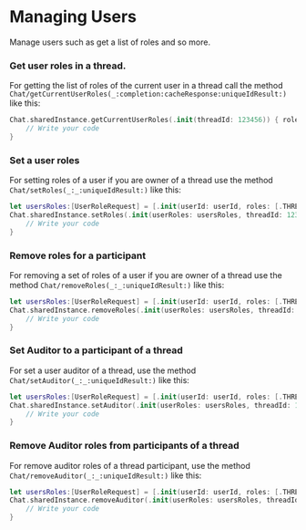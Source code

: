 # Managing Users
Manage users such as get a list of roles and so more.

### Get user roles in a thread.

For getting the list of roles of the current user in a thread call the method ``Chat/getCurrentUserRoles(_:completion:cacheResponse:uniqueIdResult:)`` like this:

```swift
Chat.sharedInstance.getCurrentUserRoles(.init(threadId: 123456)) { roles, uniqueId, error in
    // Write your code
}
```


### Set a user roles

For setting roles of a user if you are owner of a thread use the method ``Chat/setRoles(_:_:uniqueIdResult:)`` like this:

```swift
let usersRoles:[UserRoleRequest] = [.init(userId: userId, roles: [.THREAD_ADMIN , .EDIT_MESSAGE_OF_OTHERS])]
Chat.sharedInstance.setRoles(.init(userRoles: usersRoles, threadId: 123456)) { usersRoles, uniqueId, error in
    // Write your code
}
```

### Remove roles for a participant

For removing a set of roles of a user if you are owner of a thread use the method ``Chat/removeRoles(_:_:uniqueIdResult:)`` like this:

```swift
let usersRoles:[UserRoleRequest] = [.init(userId: userId, roles: [.THREAD_ADMIN , .EDIT_MESSAGE_OF_OTHERS])]
Chat.sharedInstance.removeRoles(.init(userRoles: usersRoles, threadId: 123456)) { removedRoles, uniqueId, error in
    // Write your code
}
```

### Set Auditor to a participant of a thread

For set a user auditor of a thread, use the method ``Chat/setAuditor(_:_:uniqueIdResult:)`` like this:

```swift
let usersRoles:[UserRoleRequest] = [.init(userId: userId, roles: [.THREAD_ADMIN , .EDIT_MESSAGE_OF_OTHERS])]
Chat.sharedInstance.setAuditor(.init(userRoles: usersRoles, threadId: 123456)) { useRoles, uniqueId, error in
    // Write your code
}
```


### Remove Auditor roles from participants of a thread

For remove auditor roles of a thread participant, use the method ``Chat/removeAuditor(_:_:uniqueIdResult:)`` like this:

```swift
let usersRoles:[UserRoleRequest] = [.init(userId: userId, roles: [.THREAD_ADMIN , .EDIT_MESSAGE_OF_OTHERS])]
Chat.sharedInstance.removeAuditor(.init(userRoles: usersRoles, threadId: 123456)) { useRoles, uniqueId, error in
    // Write your code
}
```
